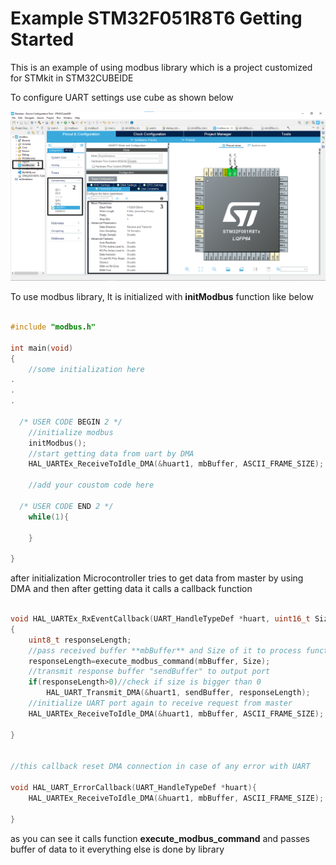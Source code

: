 # Example STM32F051R8T6 Getting Started

This is an example of using modbus library which is a project customized for STMkit in STM32CUBEIDE 

To configure UART settings use cube as shown below

![picture to configure UART settings](./Picture/CubeIDe.bmp)



To use modbus library, It is initialized with **initModbus** function like below

```c

#include "modbus.h"

int main(void)
{
    //some initialization here
.
.
.

  /* USER CODE BEGIN 2 */
    //initialize modbus
    initModbus();
    //start getting data from uart by DMA
    HAL_UARTEx_ReceiveToIdle_DMA(&huart1, mbBuffer, ASCII_FRAME_SIZE);
 
    //add your coustom code here

  /* USER CODE END 2 */
    while(1){

    }

}
```

after initialization Microcontroller tries to get data from master by using DMA and then after getting data it calls a callback function 

```c

void HAL_UARTEx_RxEventCallback(UART_HandleTypeDef *huart, uint16_t Size)
{
    uint8_t responseLength;
    //pass received buffer **mbBuffer** and Size of it to process function "execute_modbus_command" then it fills response buffer "sendBuffer" and returns its size 
    responseLength=execute_modbus_command(mbBuffer, Size);
    //transmit response buffer "sendBuffer" to output port
    if(responseLength>0)//check if size is bigger than 0
        HAL_UART_Transmit_DMA(&huart1, sendBuffer, responseLength);
    //initialize UART port again to receive request from master
    HAL_UARTEx_ReceiveToIdle_DMA(&huart1, mbBuffer, ASCII_FRAME_SIZE);

}


//this callback reset DMA connection in case of any error with UART

void HAL_UART_ErrorCallback(UART_HandleTypeDef *huart){
	HAL_UARTEx_ReceiveToIdle_DMA(&huart1, mbBuffer, ASCII_FRAME_SIZE);

}

```
as you can see it calls function **execute_modbus_command** and passes buffer of data to it everything else is done by library
